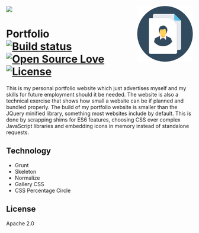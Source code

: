 
<img src='preview.gif' />

<img src='icon.png' align='right' width='150' height='150' />

# Portfolio &nbsp; &nbsp; &nbsp; &nbsp; &nbsp; [![Build status](https://travis-ci.org/william-taylor/portfolio.svg?branch=master)](https://travis-ci.org/william-taylor/portfolio) [![Open Source Love](https://badges.frapsoft.com/os/v1/open-source.svg?v=102)](https://github.com/ellerbrock/open-source-badge/) [![License](https://img.shields.io/badge/License-Apache%202.0-blue.svg)](https://opensource.org/licenses/Apache-2.0)

This is my personal portfolio website which just advertises myself and my skills for future employment should it be needed. The website is also a technical exercise that shows how small a website can be if planned and bundled properly. The build of my portfolio website is smaller than the JQuery minified library, something most websites include by default. This is done by scrapping shims for ES6 features, choosing CSS over complex JavaScript libraries and embedding icons in memory instead of standalone requests.
 
## Technology

* Grunt
* Skeleton
* Normalize
* Gallery CSS
* CSS Percentage Circle

## License

Apache 2.0

